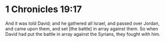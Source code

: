 # 1 Chronicles 19:17

And it was told David; and he gathered all Israel, and passed over Jordan, and came upon them, and set [the battle] in array against them. So when David had put the battle in array against the Syrians, they fought with him.